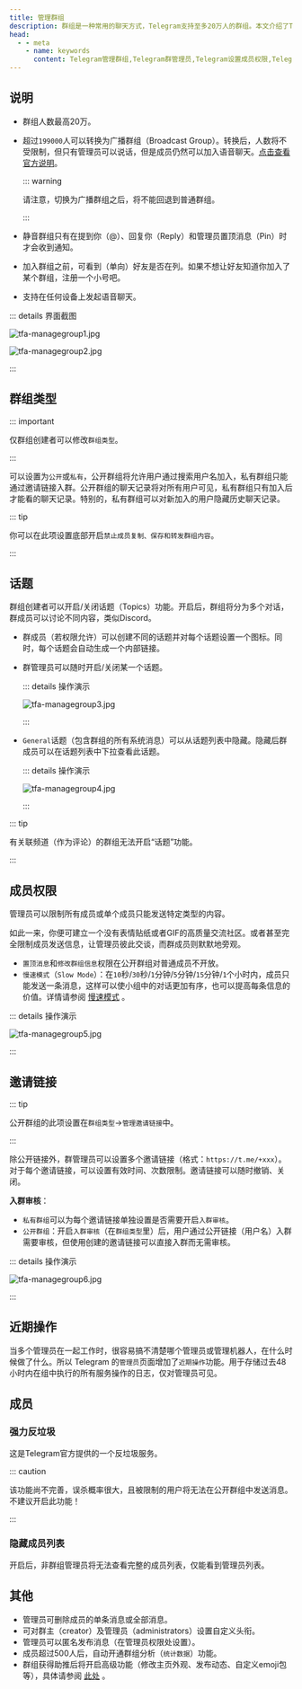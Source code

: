 ```yaml
---
title: 管理群组
description: 群组是一种常用的聊天方式，Telegram支持至多20万人的群组。本文介绍了Telegram管理群组的方法，开启话题功能，查看近期操作，设置成员权限以及创建邀请链接。
head:
  - - meta
    - name: keywords
      content: Telegram管理群组,Telegram群管理员,Telegram设置成员权限,Telegram群组邀请链接，Telegram群组近期操作,Telegram话题,TG管理群组,TG群管理员,TG设置成员权限,TG群组邀请链接,TG群组近期操作,TG话题,电报管理群组,电报群管理员,电报设置成员权限,电报群组邀请链接,电报群组近期操作,电报话题
---
```


## 说明

 - 群组人数最高20万。

 - 超过`199000`人可以转换为广播群组（Broadcast Group）。转换后，人数将不受限制，但只有管理员可以说话，但是成员仍然可以加入语音聊天。[点击查看官方说明](https://telegram.org/blog/autodelete-inv2#groups-with-unlimited-members)。

   ::: warning

   请注意，切换为广播群组之后，将不能回退到普通群组。

   :::

 - 静音群组只有在提到你（@）、回复你（Reply）和管理员置顶消息（Pin）时才会收到通知。

 - 加入群组之前，可看到（单向）好友是否在列。如果不想让好友知道你加入了某个群组，注册一个小号吧。

 - 支持在任何设备上发起语音聊天。

::: details 界面截图

![tfa-managegroup1.jpg](https://cdn.jsdelivr.net/gh/tgwiki//images/tfa/managegroup1.jpg)

![tfa-managegroup2.jpg](https://cdn.jsdelivr.net/gh/tgwiki//images/tfa/managegroup2.jpg)

:::

## 群组类型

::: important

仅群组创建者可以修改`群组类型`。

:::

可以设置为`公开`或`私有`，公开群组将允许用户通过搜索用户名加入，私有群组只能通过邀请链接入群。公开群组的聊天记录将对所有用户可见，私有群组只有加入后才能看的聊天记录。特别的，私有群组可以对新加入的用户隐藏历史聊天记录。

::: tip

你可以在此项设置底部开启`禁止成员复制、保存和转发群组内容`。

:::

## 话题

群组创建者可以开启/关闭话题（Topics）功能。开启后，群组将分为多个对话，群成员可以讨论不同内容，类似Discord。

- 群成员（若权限允许）可以创建不同的话题并对每个话题设置一个图标。同时，每个话题会自动生成一个内部链接。

- 群管理员可以随时开启/关闭某一个话题。

  ::: details 操作演示

  ![tfa-managegroup3.jpg](https://cdn.jsdelivr.net/gh/tgwiki//images/tfa/managegroup3.jpg)

  :::

- `General`话题（包含群组的所有系统消息）可以从话题列表中隐藏。隐藏后群成员可以在话题列表中下拉查看此话题。

  ::: details 操作演示

  ![tfa-managegroup4.jpg](https://cdn.jsdelivr.net/gh/tgwiki//images/tfa/managegroup4.jpg)

  :::

::: tip

有关联频道（作为评论）的群组无法开启“话题”功能。

:::

## 成员权限

管理员可以限制所有成员或单个成员只能发送特定类型的内容。

如此一来，你便可建立一个没有表情贴纸或者GIF的高质量交流社区。或者甚至完全限制成员发送信息，让管理员彼此交谈，而群成员则默默地旁观。

- `置顶消息`和`修改群组信息`权限在公开群组对普通成员不开放。
- `慢速模式`（`Slow Mode`）：在`10`秒/`30`秒/`1`分钟/`5`分钟/`15`分钟/`1`个小时内，成员只能发送一条消息，这样可以使小组中的对话更加有序，也可以提高每条信息的价值。详情请参阅 [慢速模式](./slowmode.html) 。

::: details 操作演示

![tfa-managegroup5.jpg](https://cdn.jsdelivr.net/gh/tgwiki//images/tfa/managegroup5.jpg)

:::

## 邀请链接

::: tip

公开群组的此项设置在`群组类型`->`管理邀请链接`中。

:::

除公开链接外，群管理员可以设置多个邀请链接（格式：`https://t.me/+xxx`）。对于每个邀请链接，可以设置有效时间、次数限制。邀请链接可以随时撤销、关闭。

**入群审核**：

- `私有群组`可以为每个邀请链接单独设置是否需要开启`入群审核`。
- `公开群组`：开启`入群审核`（在`群组类型`里）后，用户通过公开链接（用户名）入群需要审核，但使用创建的邀请链接可以直接入群而无需审核。

::: details 操作演示

![tfa-managegroup6.jpg](https://cdn.jsdelivr.net/gh/tgwiki//images/tfa/managegroup6.jpg)

:::

## 近期操作

当多个管理员在一起工作时，很容易搞不清楚哪个管理员或管理机器人，在什么时候做了什么。所以 Telegram 的`管理员`页面增加了`近期操作`功能。用于存储过去48小时内在组中执行的所有服务操作的日志，仅对管理员可见。

## 成员

### 强力反垃圾

这是Telegram官方提供的一个反垃圾服务。

::: caution

该功能尚不完善，误杀概率很大，且被限制的用户将无法在公开群组中发送消息。不建议开启此功能！

:::

### 隐藏成员列表

开启后，非群组管理员将无法查看完整的成员列表，仅能看到管理员列表。

## 其他

- 管理员可删除成员的单条消息或全部消息。
- 可对群主（creator）及管理员（administrators）设置自定义头衔。
- 管理员可以匿名发布消息（在管理员权限处设置）。
- 成员超过500人后，自动开通群组分析（`统计数据`）功能。
- 群组获得助推后将开启高级功能（修改主页外观、发布动态、自定义emoji包等），具体请参阅 [此处](./boost.html) 。

